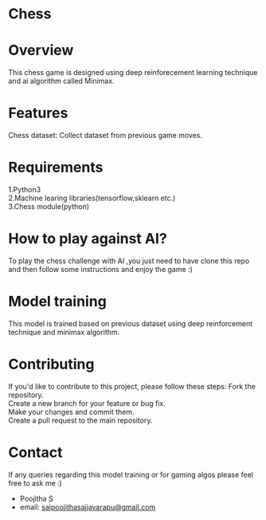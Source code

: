 # Chess
# Overview 
This chess game is designed using deep reinforecement learning technique and ai algorithm called Minimax.
# Features
Chess dataset: Collect dataset from previous game moves.
# Requirements
1.Python3 <br>
2.Machine learing libraries(tensorflow,sklearn etc.)<br>
3.Chess module(python)
# How to play against AI?
To play the chess challenge with AI ,you just need to have clone this repo and then follow some instructions and enjoy the game :)
# Model training
This model is trained based on previous dataset using deep reinforcement technique and minimax algorithm.
# Contributing
If you'd like to contribute to this project, please follow these steps:
  Fork the repository. <br>
  Create a new branch for your feature or bug fix. <br>
  Make your changes and commit them. <br>
  Create a pull request to the main repository. <br>
# Contact
If any queries regarding this model training or for  gaming algos please feel free to ask me :)
 * Poojitha S
 * email: saipoojithasajjavarapu@gmail.com
